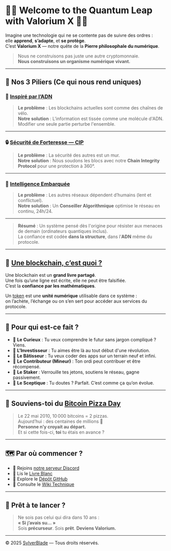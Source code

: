# 🚀🌟 Welcome to the Quantum Leap with Valorium X 🌟🚀

Imagine une technologie qui ne se contente pas de suivre des ordres :  
elle **apprend**, **s’adapte**, et **se protège**.  
C’est **Valorium X** — notre quête de la **Pierre philosophale du numérique**.

> Nous ne construisons pas juste une autre cryptomonnaie.  
> **Nous construisons un organisme numérique vivant.**

---

## 🧱 Nos 3 Piliers (Ce qui nous rend uniques)

### 🧬 [Inspiré par l’ADN](https://github.com/SylverbladeX/ValoriumX/wiki/Architecture)

> **Le problème** : Les blockchains actuelles sont comme des chaînes de vélo.  
> **Notre solution** : L'information est tissée comme une molécule d'ADN.  
> Modifier une seule partie perturbe l'ensemble.

---

### 🔒 [Sécurité de Forteresse — CIP](https://github.com/SylverbladeX/ValoriumX/wiki/CIP)

> **Le problème** : La sécurité des autres est un mur.  
> **Notre solution** : Nous soudons les blocs avec notre **Chain Integrity Protocol** pour une protection à 360°.

---

### 🧠 [Intelligence Embarquée](https://github.com/SylverbladeX/ValoriumX/wiki/IA-Conseiller)

> **Le problème** : Les autres réseaux dépendent d’humains (lent et conflictuel).  
> **Notre solution** : Un **Conseiller Algorithmique** optimise le réseau en continu, 24h/24.

---

> **Résumé** : Un système pensé dès l'origine pour résister aux menaces de demain (ordinateurs quantiques inclus).  
> La confiance est codée **dans la structure**, dans l’**ADN** même du protocole.

---

## 🧠 [Une blockchain, c’est quoi ?](https://github.com/SylverbladeX/ValoriumX/wiki/Glossaire#blockchain)

Une blockchain est un **grand livre partagé**.  
Une fois qu’une ligne est écrite, elle ne peut être falsifiée.  
C’est la **confiance par les mathématiques**.

Un [token](https://github.com/SylverbladeX/ValoriumX/wiki/Glossaire#token) est une **unité numérique** utilisable dans ce système :  
on l’achète, l’échange ou on s’en sert pour accéder aux services du protocole.

---

## 🎯 Pour qui est-ce fait ?

- 🧠 **Le Curieux** : Tu veux comprendre le futur sans jargon compliqué ? Viens.
- 💸 **L’Investisseur** : Tu aimes être là au tout début d'une révolution.
- 🔧 **Le Bâtisseur** : Tu veux coder des apps sur un terrain neuf et infini.
- 🔌 **Le Contributeur (Mineur)** : Ton ordi peut contribuer et être récompensé.
- 🔐 **Le Staker** : Verrouille tes jetons, soutiens le réseau, gagne passivement.
- 🤨 **Le Sceptique** : Tu doutes ? Parfait. C’est comme ça qu’on évolue.

---

## 🍕 Souviens-toi du [Bitcoin Pizza Day](https://fr.wikipedia.org/wiki/Bitcoin_Pizza_Day)

> Le 22 mai 2010, 10 000 bitcoins = 2 pizzas.  
> Aujourd’hui : des centaines de millions 💸  
> **Personne n’y croyait au départ.**  
> Et si cette fois-ci, **toi** tu étais en avance ?

---

## 🗺️ Par où commencer ?

- 💬 Rejoins [notre serveur Discord](https://discord.gg/valoriumx)
- 📜 Lis le [Livre Blanc](https://github.com/SylverbladeX/ValoriumX/wiki/Livre-blanc)
- 🧪 Explore le [Dépôt GitHub](https://github.com/SylverbladeX/ValoriumX)
- 🧠 Consulte le [Wiki Technique](https://github.com/SylverbladeX/ValoriumX/wiki)

---

## 🚀 Prêt à te lancer ?

> Ne sois pas celui qui dira dans 10 ans :  
> **« Si j’avais su… »**  
> Sois **précurseur**. Sois **prêt**. **Deviens Valorium.**

---

© 2025 [SylverBlade](https://sylverblade.com) — Tous droits réservés.
